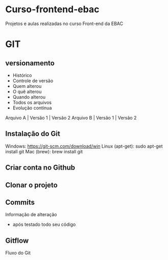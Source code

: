 # Curso-frontend-ebac
Projetos e aulas realizadas no curso Front-end da EBAC

# GIT
## versionamento
- Histórico
- Controle de versão
- Quem alterou
- O quê alterou
- Quando alterou
- Todos os arquivos
- Evolução contínua

Arquivo A | Versão 1 | Versão 2
Arquivo B | Versão 1 | Versão 2

## Instalação do Git
Windows: https://git-scm.com/download/win
Linux (apt-get): sudo apt-get install git
Mac (brew): brew install git

## Criar conta no Github

## Clonar o projeto

## Commits
Informação de alteração
- após testado todo seu código

## Gitflow
Fluxo do Git
